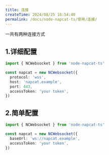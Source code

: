 ```yaml
---
title: 连接
createTime: 2024/08/25 18:54:40
permalink: /docs/node-napcat-ts/使用/连接/
---
```


一共有两种连接方式

## 1.详细配置

~~~ typescript
import { NCWebsocket } from 'node-napcat-ts'

const napcat = new NCWebsocket({
  protocol: 'wss',
  host: 'napcat.example',
  port: 443,
  accessToken: 'your token',
})
~~~

## 2.简单配置

~~~ typescript
import { NCWebsocket } from 'node-napcat-ts'

const napcat = new NCWebsocket({
  baseUrl: 'ws://napcat.example',
  accessToken: 'your token',
})
~~~
